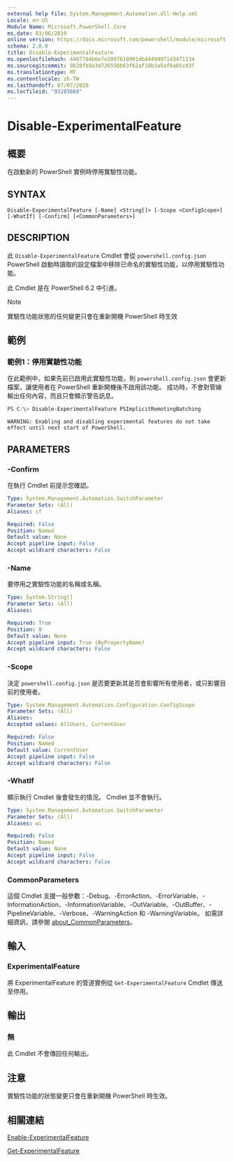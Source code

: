 ```yaml
---
external help file: System.Management.Automation.dll-Help.xml
Locale: en-US
Module Name: Microsoft.PowerShell.Core
ms.date: 03/06/2019
online version: https://docs.microsoft.com/powershell/module/microsoft.powershell.core/disable-experimentalfeature?view=powershell-7&WT.mc_id=ps-gethelp
schema: 2.0.0
title: Disable-ExperimentalFeature
ms.openlocfilehash: 4407784b6e7e2897610991dbd449997143471134
ms.sourcegitcommit: 9b28fb9a3d72655bb63f62af18b3a5af6a05cd3f
ms.translationtype: MT
ms.contentlocale: zh-TW
ms.lasthandoff: 07/07/2020
ms.locfileid: "93203668"
---
```

# Disable-ExperimentalFeature

## 概要
在啟動新的 PowerShell 實例時停用實驗性功能。

## SYNTAX

```
Disable-ExperimentalFeature [-Name] <String[]> [-Scope <ConfigScope>] [-WhatIf] [-Confirm] [<CommonParameters>]
```

## DESCRIPTION

此 `Disable-ExperimentalFeature` Cmdlet 會從 `powershell.config.json` PowerShell 啟動時讀取的設定檔案中移除已命名的實驗性功能，以停用實驗性功能。

此 Cmdlet 是在 PowerShell 6.2 中引進。

> [!NOTE]
> 實驗性功能狀態的任何變更只會在重新開機 PowerShell 時生效

## 範例

### 範例1：停用實驗性功能

在此範例中，如果先前已啟用此實驗性功能，則 `powershell.config.json` 會更新檔案，讓使用者在 PowerShell 重新開機後不啟用該功能。
成功時，不會對管線輸出任何內容，而且只會顯示警告訊息。

```powershell
PS C:\> Disable-ExperimentalFeature PSImplicitRemotingBatching
```

```Output
WARNING: Enabling and disabling experimental features do not take effect until next start of PowerShell.
```

## PARAMETERS

### -Confirm

在執行 Cmdlet 前提示您確認。

```yaml
Type: System.Management.Automation.SwitchParameter
Parameter Sets: (All)
Aliases: cf

Required: False
Position: Named
Default value: None
Accept pipeline input: False
Accept wildcard characters: False
```

### -Name

要停用之實驗性功能的名稱或名稱。

```yaml
Type: System.String[]
Parameter Sets: (All)
Aliases:

Required: True
Position: 0
Default value: None
Accept pipeline input: True (ByPropertyName)
Accept wildcard characters: False
```

### -Scope

決定 `powershell.config.json` 是否要更新其是否會影響所有使用者，或只影響目前的使用者。

```yaml
Type: System.Management.Automation.Configuration.ConfigScope
Parameter Sets: (All)
Aliases:
Accepted values: AllUsers, CurrentUser

Required: False
Position: Named
Default value: CurrentUser
Accept pipeline input: False
Accept wildcard characters: False
```

### -WhatIf

顯示執行 Cmdlet 後會發生的情況。
Cmdlet 並不會執行。

```yaml
Type: System.Management.Automation.SwitchParameter
Parameter Sets: (All)
Aliases: wi

Required: False
Position: Named
Default value: None
Accept pipeline input: False
Accept wildcard characters: False
```

### CommonParameters

這個 Cmdlet 支援一般參數：-Debug、-ErrorAction、-ErrorVariable、-InformationAction、-InformationVariable、-OutVariable、-OutBuffer、-PipelineVariable、-Verbose、-WarningAction 和 -WarningVariable。 如需詳細資訊，請參閱 [about_CommonParameters](https://go.microsoft.com/fwlink/?LinkID=113216)。

## 輸入

### ExperimentalFeature

將 ExperimentalFeature 的管道實例從 `Get-ExperimentalFeature` Cmdlet 傳送至停用。

## 輸出

### 無

此 Cmdlet 不會傳回任何輸出。

## 注意

實驗性功能的狀態變更只會在重新開機 PowerShell 時生效。

## 相關連結

[Enable-ExperimentalFeature](Enable-ExperimentalFeature.md)

[Get-ExperimentalFeature](Get-ExperimentalFeature.md)
